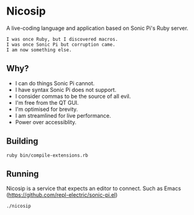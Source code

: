 # Nicosip

A live-coding language and application based on Sonic Pi's Ruby server.

```
I was once Ruby, but I discovered macros.
I was once Sonic Pi but corruption came.
I am now something else.
```

## Why?

* I can do things Sonic Pi cannot.
* I have syntax Sonic Pi does not support.
* I consider commas to be the source of all evil.
* I'm free from the QT GUI. 
* I'm optimised for brevity.
* I am streamlined for live performance.
* Power over accessiblity.

## Building

```
ruby bin/compile-extensions.rb
```

## Running

Nicosip is a service that expects an editor to connect. Such as Emacs (https://github.com/repl-electric/sonic-pi.el)

```
./nicosip
```
